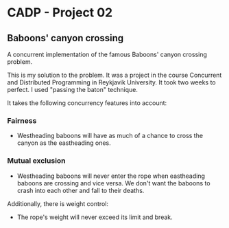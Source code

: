 # CADP - Project 02
## Baboons' canyon crossing

A concurrent implementation of the famous Baboons' canyon crossing problem.

This is my solution to the problem. It was a project in the course Concurrent and Distributed Programming in Reykjavik University.
It took two weeks to perfect. I used "passing the baton" technique.

It takes the following concurrency features into account:

### Fairness
- Westheading baboons will have as much of a chance to cross the canyon as the eastheading ones.

### Mutual exclusion
- Westheading baboons will never enter the rope when eastheading baboons are crossing and vice versa. We don't want the baboons
to crash into each other and fall to their deaths.

Additionally, there is weight control:
- The rope's weight will never exceed its limit and break.
